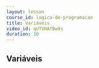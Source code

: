 ```yaml
---
layout: lesson
course_id: logica-de-programacao
title: Variáveis
video_id: qUTVHAfBw9s
duration: 10
---
```


## Variáveis
